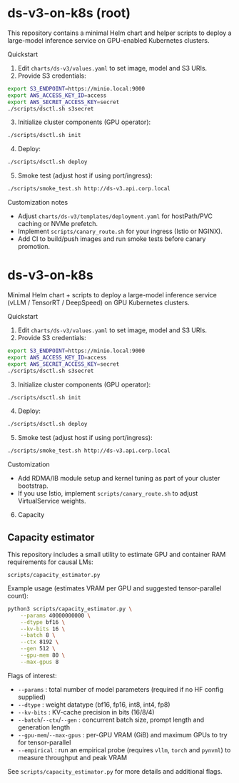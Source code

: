 # ds-v3-on-k8s (root)

This repository contains a minimal Helm chart and helper scripts to deploy a large-model inference service on GPU-enabled Kubernetes clusters.

Quickstart

1. Edit `charts/ds-v3/values.yaml` to set image, model and S3 URIs.
2. Provide S3 credentials:

```bash
export S3_ENDPOINT=https://minio.local:9000
export AWS_ACCESS_KEY_ID=access
export AWS_SECRET_ACCESS_KEY=secret
./scripts/dsctl.sh s3secret
```

3. Initialize cluster components (GPU operator):

```bash
./scripts/dsctl.sh init
```

4. Deploy:

```bash
./scripts/dsctl.sh deploy
```

5. Smoke test (adjust host if using port/ingress):

```bash
./scripts/smoke_test.sh http://ds-v3.api.corp.local
```

Customization notes

- Adjust `charts/ds-v3/templates/deployment.yaml` for hostPath/PVC caching or NVMe prefetch.
- Implement `scripts/canary_route.sh` for your ingress (Istio or NGINX).
- Add CI to build/push images and run smoke tests before canary promotion.
# ds-v3-on-k8s

Minimal Helm chart + scripts to deploy a large-model inference service (vLLM / TensorRT / DeepSpeed) on GPU Kubernetes clusters.

Quickstart

1. Edit `charts/ds-v3/values.yaml` to set image, model and S3 URIs.
2. Provide S3 credentials:

```bash
export S3_ENDPOINT=https://minio.local:9000
export AWS_ACCESS_KEY_ID=access
export AWS_SECRET_ACCESS_KEY=secret
./scripts/dsctl.sh s3secret
```

3. Initialize cluster components (GPU operator):

```bash
./scripts/dsctl.sh init
```

4. Deploy:

```bash
./scripts/dsctl.sh deploy
```

5. Smoke test (adjust host if using port/ingress):

```bash
./scripts/smoke_test.sh http://ds-v3.api.corp.local
```

Customization

- Add RDMA/IB module setup and kernel tuning as part of your cluster bootstrap.
- If you use Istio, implement `scripts/canary_route.sh` to adjust VirtualService weights.

6. Capacity

## Capacity estimator

This repository includes a small utility to estimate GPU and container RAM requirements for causal LMs:

`scripts/capacity_estimator.py`

Example usage (estimates VRAM per GPU and suggested tensor-parallel count):

```bash
python3 scripts/capacity_estimator.py \
	--params 40000000000 \
	--dtype bf16 \
	--kv-bits 16 \
	--batch 8 \
	--ctx 8192 \
	--gen 512 \
	--gpu-mem 80 \
	--max-gpus 8
```

Flags of interest:
- `--params` : total number of model parameters (required if no HF config supplied)
- `--dtype` : weight datatype (bf16, fp16, int8, int4, fp8)
- `--kv-bits` : KV-cache precision in bits (16/8/4)
- `--batch`/`--ctx`/`--gen` : concurrent batch size, prompt length and generation length
- `--gpu-mem`/`--max-gpus` : per-GPU VRAM (GiB) and maximum GPUs to try for tensor-parallel
- `--empirical` : run an empirical probe (requires `vllm`, `torch` and `pynvml`) to measure throughput and peak VRAM

See `scripts/capacity_estimator.py` for more details and additional flags.